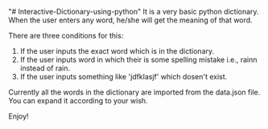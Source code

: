 "# Interactive-Dictionary-using-python" 
It is a very basic python dictionary. When the user enters any word, he/she will get the meaning of that word.

There are three conditions for this:
1. If the user inputs the exact word which is in the dictionary.
2. If the user inputs word in which their is some spelling mistake i.e., rainn instead of rain.
3. If the user inputs something like 'jdfklasjf' which dosen't exist.

Currently all the words in the dictionary are imported from the data.json file. You can expand it according to your wish.

Enjoy!
